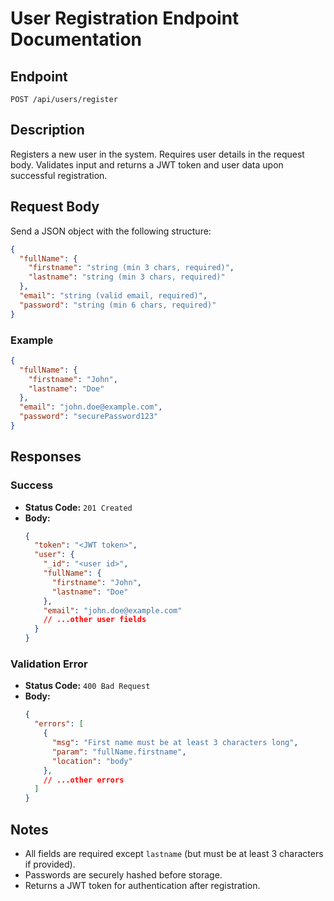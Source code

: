 # User Registration Endpoint Documentation

## Endpoint

`POST /api/users/register`

## Description
Registers a new user in the system. Requires user details in the request body. Validates input and returns a JWT token and user data upon successful registration.

## Request Body
Send a JSON object with the following structure:

```json
{
  "fullName": {
    "firstname": "string (min 3 chars, required)",
    "lastname": "string (min 3 chars, required)"
  },
  "email": "string (valid email, required)",
  "password": "string (min 6 chars, required)"
}
```

### Example
```json
{
  "fullName": {
    "firstname": "John",
    "lastname": "Doe"
  },
  "email": "john.doe@example.com",
  "password": "securePassword123"
}
```

## Responses

### Success
- **Status Code:** `201 Created`
- **Body:**
  ```json
  {
    "token": "<JWT token>",
    "user": {
      "_id": "<user id>",
      "fullName": {
        "firstname": "John",
        "lastname": "Doe"
      },
      "email": "john.doe@example.com"
      // ...other user fields
    }
  }
  ```

### Validation Error
- **Status Code:** `400 Bad Request`
- **Body:**
  ```json
  {
    "errors": [
      {
        "msg": "First name must be at least 3 characters long",
        "param": "fullName.firstname",
        "location": "body"
      },
      // ...other errors
    ]
  }
  ```

## Notes
- All fields are required except `lastname` (but must be at least 3 characters if provided).
- Passwords are securely hashed before storage.
- Returns a JWT token for authentication after registration.
